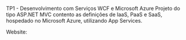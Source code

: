 TP1 - Desenvolvimento com Serviços WCF e Microsoft Azure
Projeto do tipo ASP.NET MVC contento as definições de IaaS, PaaS e SaaS, hospedado no Microsoft Azure, utilizando App Services.

Website: 
